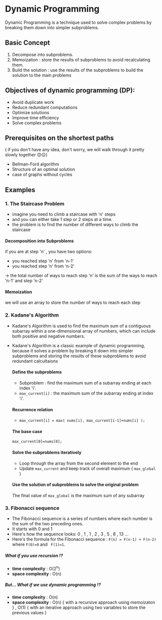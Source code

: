 # Dynamic Programming
Dynamic Programming is a technique used to solve complex problems by breaking them down into simpler subproblems.

## Basic Concept
1. Decompose into subproblems.
2. Memoization : store the results of subproblems to avoid recalculating them.
3. Build the solution : use the results of the subproblems to build the solution to the main problems

## Objectives of dynamic programming (DP):
- Avoid duplicate work
- Reduce redundant computations
- Optimize solutions
- Improve time efficiency
- Solve complex problems

## Prerequisites on the shortest paths
( if you don't have any idea, don't worry, we will walk through it pretty slowly together 😊😉)
- Bellman-Ford algorithm
- Structure of an optimal solution
- case of graphs without cycles

## Examples
### 1. The Staircase Problem
- imagine you need to climb a staircase with 'n' steps
- and you can either take 1 step or 2 steps at a time.
- the problem is to find the number of different ways to climb the staircase

#### Decomposition into Subproblems
if you are at step 'n' ,  you have two options:
- you reached step 'n' from 'n-1'
- you reached step 'n' from 'n-2'

-> the total number of ways to reach step 'n' is the sum of the ways to reach 'n-1' and step 'n-2'

#### Memoization
we will use an array to store the number of ways to reach each step


### 2. Kadane's Algorithm
- Kadane's Algorithm is used to find the maximum sum of a contiguous subarray within a one-dimensional array of numbers, which can include both positive and negative numbers.
- Kadane's Algorithm is a classic example of dynamic programming, because it solves a problem by breaking it down into simpler subproblems and storing the results of these subproblems to avoid redundant calcultaions

  #### Define the subproblems
  - Subproblem : find the maximum sum of a subarray ending at each index 'i'.
  - ```max_current[i]``` : the maximum sum of the subarray ending at index 'i'.
 
  #### Recurrence relation
  - ``` max_current[i] = max( nums[i], max_current[i-1]+nums[i] ); ```
 
  #### The base case
  ``` max_current[0]=nums[0]; ```

  #### Solve the subproblems iteratively
  - Loop through the array from the second element to the end
  - Update ``` max_current ``` and keep track of overall maximum ( ```max_global``` )
 
  #### Use the solution of subproblems to solve the original problem
  The final value of ``` max_global ``` is the maximum sum of any subarray


### 3. Fibonacci sequence
- The Fibonacci sequence is a series of numbers where each number is the sum of the two preceding ones.
- It starts with 0 and 1
- Here's how the sequence looks: 0 , 1 , 1 , 2 , 3 , 5 , 8 , 13 ...
- Here's the formula for the Fibonacci sequence : ``` F(n) = F(n-1) + F(n-2) ``` where ```F(0)=0``` and ``` F(1)=1```.

##### What if you use recursion !?
  - **time complexity** : O(2<sup>n</sup>)
  - **space complexity** : O(n)
##### But... What if we use dynamic programming !?
  - **time complexity** : O(n)
  - **space complexity** : O(n) { with a recursive approach using memoizaton } , O(1) { with an iterative approach using two variables to store the previous values }
